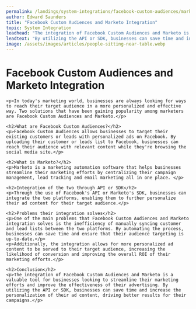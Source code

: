 ```yaml
---
permalink: /landings/system-integrations/facebook-custom-audiences/marketo
author: Edward Saunders
title: "Facebook Custom Audiences and Marketo Integration"
topic: System Integration
leadhead: "The integration of Facebook Custom Audiences and Marketo is a valuable tool for businesses looking to streamline their marketing efforts and improve the effectiveness of their advertising"
leadtext: "By utilizing the API or SDK, businesses can save time and increase the personalization of their ad content, driving better results for their campaigns."
image: /assets/images/articles/people-sitting-near-table.webp
---
```

<div class="arttext">
	<h1>Facebook Custom Audiences and Marketo Integration</h1>

	<p>In today's marketing world, businesses are always looking for ways to reach their target audience in a more personalized and effective way. Two solutions that have been gaining popularity among marketers are Facebook Custom Audiences and Marketo.</p>

	<h2>What are Facebook Custom Audiences?</h2>
	<p>Facebook Custom Audiences allows businesses to target their existing customers or leads with personalized ads on Facebook. By uploading their customer or leads list to Facebook, businesses can reach their audience with relevant content while they're browsing the social media site.</p>

	<h2>What is Marketo?</h2>
	<p>Marketo is a marketing automation software that helps businesses streamline their marketing efforts by centralizing their campaign management, lead tracking and email marketing all in one place. </p>

	<h2>Integration of the two through API or SDK</h2>
	<p>Through the use of Facebook's API or Marketo's SDK, businesses can integrate the two platforms, enabling them to further personalize their ad content for their target audience.</p>

	<h2>Problems their integration solves</h2>
	<p>One of the main problems that Facebook Custom Audiences and Marketo integration solves is the inefficiency of manually syncing customer and lead lists between the two platforms. By automating the process, businesses can save time and ensure that their audience targeting is up-to-date.</p>
	<p>Additionally, the integration allows for more personalized ad content to be served to their target audience, increasing the likelihood of conversion and improving the overall ROI of their marketing efforts.</p>

	<h2>Conclusion</h2>
	<p>The integration of Facebook Custom Audiences and Marketo is a valuable tool for businesses looking to streamline their marketing efforts and improve the effectiveness of their advertising. By utilizing the API or SDK, businesses can save time and increase the personalization of their ad content, driving better results for their campaigns.</p>

</div>